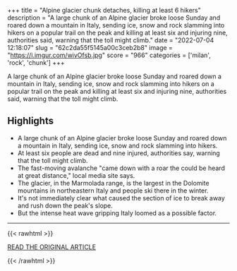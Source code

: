 +++
title = "Alpine glacier chunk detaches, killing at least 6 hikers"
description = "A large chunk of an Alpine glacier broke loose Sunday and roared down a mountain in Italy, sending ice, snow and rock slamming into hikers on a popular trail on the peak and killing at least six and injuring nine, authorities said, warning that the toll might climb."
date = "2022-07-04 12:18:07"
slug = "62c2da55f5145a00c3ceb2b8"
image = "https://i.imgur.com/wivOfsb.jpg"
score = "966"
categories = ['milan', 'rock', 'chunk']
+++

A large chunk of an Alpine glacier broke loose Sunday and roared down a mountain in Italy, sending ice, snow and rock slamming into hikers on a popular trail on the peak and killing at least six and injuring nine, authorities said, warning that the toll might climb.

## Highlights

- A large chunk of an Alpine glacier broke loose Sunday and roared down a mountain in Italy, sending ice, snow and rock slamming into hikers.
- At least six people are dead and nine injured, authorities say, warning that the toll might climb.
- The fast-moving avalanche "came down with a roar the could be heard at great distance," local media site says.
- The glacier, in the Marmolada range, is the largest in the Dolomite mountains in northeastern Italy and people ski there in the winter.
- It's not immediately clear what caused the section of ice to break away and rush down the peak's slope.
- But the intense heat wave gripping Italy loomed as a possible factor.

---

{{< rawhtml >}}
  <p class="article-category">
    <a target="_blank" href="https://www.ctvnews.ca/world/alpine-glacier-chunk-detaches-killing-at-least-6-hikers-1.5972492">READ THE ORIGINAL ARTICLE</a>
  </p>
{{< /rawhtml >}}

